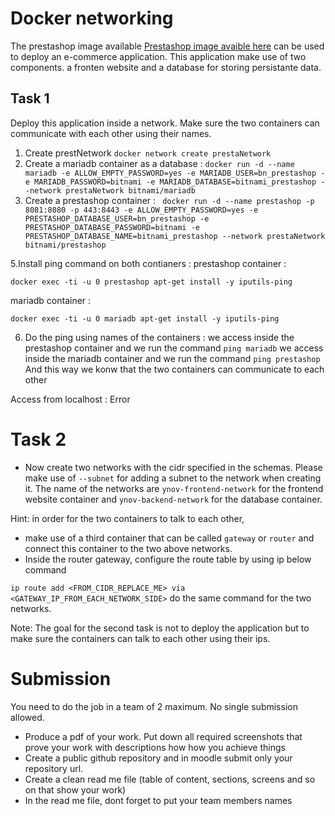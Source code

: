 # Docker networking

The prestashop image available [Prestashop image avaible here](https://hub.docker.com/r/bitnami/prestashop) can be used to deploy an e-commerce application. This application make use of two components. a fronten website and a database for storing persistante data.

## Task 1

Deploy this application inside a network. Make sure the two containers can communicate with each other using their names.
1. Create prestNetwork
   ```docker network create prestaNetwork ```
3. Create a mariadb container as a database :
   ```docker run -d --name mariadb -e ALLOW_EMPTY_PASSWORD=yes -e MARIADB_USER=bn_prestashop -e MARIADB_PASSWORD=bitnami -e MARIADB_DATABASE=bitnami_prestashop --network prestaNetwork bitnami/mariadb```
4. Create a prestashop container :
``` docker run -d --name prestashop -p 8081:8080 -p 443:8443 -e ALLOW_EMPTY_PASSWORD=yes -e PRESTASHOP_DATABASE_USER=bn_prestashop -e PRESTASHOP_DATABASE_PASSWORD=bitnami -e PRESTASHOP_DATABASE_NAME=bitnami_prestashop --network prestaNetwork bitnami/prestashop```

5.Install ping command on both contianers : 
prestashop container : 
```docker exec -ti -u 0 prestashop apt-get update
docker exec -ti -u 0 prestashop apt-get install -y iputils-ping
```
mariadb container : 
```docker exec -ti -u 0 mariadb apt-get update
docker exec -ti -u 0 mariadb apt-get install -y iputils-ping
```
6. Do the ping using names of the containers :
   we access inside the prestashop container and we run the command ```ping mariadb```
   we access inside the mariadb container and we run the command ```ping prestashop```
And this way we konw that the two containers can communicate to each other

 

Access from localhost :
Error

# Task 2

- Now create two networks with the cidr specified in the schemas. Please make use of `--subnet` for adding a subnet to the network when creating it. The name of the networks are `ynov-frontend-network` for the frontend website container and `ynov-backend-network` for the database container.

Hint: in order for the two containers to talk to each other,

- make use of a third container that can be called `gateway` or `router` and connect this container to the two above networks.
- Inside the router gateway, configure the route table by using ip below command

`ip route add <FROM_CIDR_REPLACE_ME> via <GATEWAY_IP_FROM_EACH_NETWORK_SIDE>`
do the same command for the two networks.

Note: The goal for the second task is not to deploy the application but to make sure the containers can talk to each other using their ips.

# Submission

You need to do the job in a team of 2 maximum. No single submission allowed.

- Produce a pdf of your work. Put down all required screenshots that prove your work with descriptions how how you achieve things
- Create a public github repository and in moodle submit only your repository url.
- Create a clean read me file (table of content, sections, screens and so on that show your work)
- In the read me file, dont forget to put your team members names
